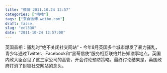 ```yaml
---
title: "微博 2011.10.24 12:57"
categories: ["嘀咕"]
tags: ["来自微博 weibo.com"]
draft: false
slug: "ecl3Q8"
date: "2011-10-24 12:57:00"
---
```


<p>英国首相：骚乱时“绝不关闭社交网站” - 今年8月英国多个城市爆发了暴力骚乱，青少年通过Twitter、Facebook和“黑莓信使”服务相互联络并告知滋事地点。英国内政大臣召见了这三家公司的高管，开会讨论预防策略。最终讨论结果是，英国政府打消了封锁社交网站的念头。 ​​​​</p>
